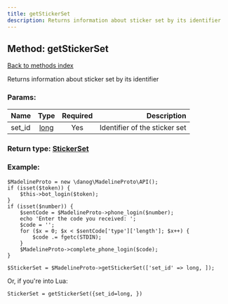 ```yaml
---
title: getStickerSet
description: Returns information about sticker set by its identifier
---
```

## Method: getStickerSet  
[Back to methods index](index.md)


Returns information about sticker set by its identifier

### Params:

| Name     |    Type       | Required | Description |
|----------|:-------------:|:--------:|------------:|
|set\_id|[long](../types/long.md) | Yes|Identifier of the sticker set|


### Return type: [StickerSet](../types/StickerSet.md)

### Example:


```
$MadelineProto = new \danog\MadelineProto\API();
if (isset($token)) {
    $this->bot_login($token);
}
if (isset($number)) {
    $sentCode = $MadelineProto->phone_login($number);
    echo 'Enter the code you received: ';
    $code = '';
    for ($x = 0; $x < $sentCode['type']['length']; $x++) {
        $code .= fgetc(STDIN);
    }
    $MadelineProto->complete_phone_login($code);
}

$StickerSet = $MadelineProto->getStickerSet(['set_id' => long, ]);
```

Or, if you're into Lua:

```
StickerSet = getStickerSet({set_id=long, })
```

